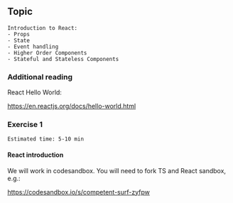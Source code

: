 ## Topic

```text
Introduction to React:
- Props
- State
- Event handling
- Higher Order Components
- Stateful and Stateless Components
```

### Additional reading

React Hello World:

https://en.reactjs.org/docs/hello-world.html

### Exercise 1

`Estimated time: 5-10 min`

#### React introduction

We will work in codesandbox. You will need to fork TS and React sandbox, e.g.:

https://codesandbox.io/s/competent-surf-zyfpw